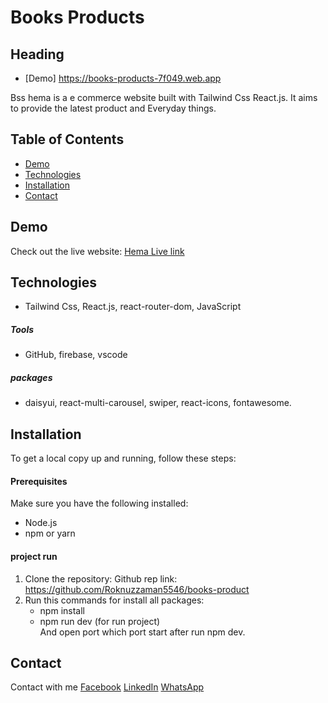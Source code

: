 # Books Products

## Heading

- [Demo]  https://books-products-7f049.web.app

Bss hema is a e commerce website built with  Tailwind Css React.js. It aims to provide the latest product and Everyday things.

## Table of Contents

- [Demo](#demo)
- [Technologies](#technologies)
- [Installation](#installation)
- [Contact](#contact)

## Demo

Check out the live website: [Hema Live link](https://books-products-7f049.web.app/)


## Technologies

- Tailwind Css, React.js, react-router-dom, JavaScript
##### Tools 
- GitHub, firebase, vscode
##### packages
- daisyui, react-multi-carousel, swiper, react-icons, fontawesome.

## Installation

To get a local copy up and running, follow these steps:

#### Prerequisites

Make sure you have the following installed:

- Node.js
- npm or yarn

#### project run
1. Clone the repository:
   Github rep link: https://github.com/Roknuzzaman5546/books-product
2. Run this commands for install all packages:
   - npm install
   - npm run dev (for run project)    
And open port which port start after run npm dev.


## Contact
Contact with me
[Facebook](https://www.facebook.com/roknujjamansajib)  [LinkedIn](https://www.linkedin.com/in/md-roknuzzaman-b794552a3/)  [WhatsApp](01755463590)